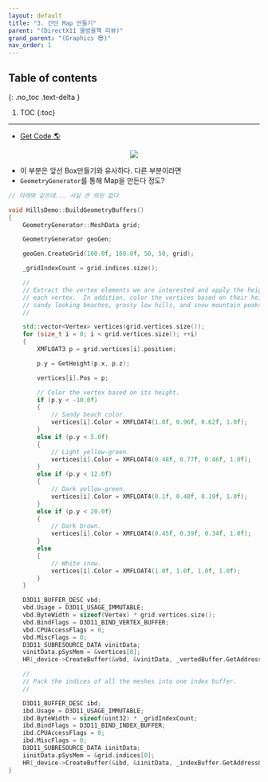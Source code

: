 ```yaml
---
layout: default
title: "3. 간단 Map 만들기"
parent: "(DirectX11 물방울책 리뷰)"
grand_parent: "(Graphics 😎)"
nav_order: 1
---
```


## Table of contents
{: .no_toc .text-delta }

1. TOC
{:toc}

---

* [Get Code 🌎](https://github.com/Arthur880708/DirectX11-3d-tutorials/tree/12)

<p align="center">
  <img src="https://taehyungs-programming-blog.github.io/blog/assets/images/graphics/bb/bb-3-1.png"/>
</p>

* 이 부분은 앞선 Box만들기와 유사하다. 다른 부분이라면
* `GeometryGenerator`를 통해 Map을 만든다 정도?

```cpp
// 아래와 같은데... 사실 큰 의민 없다

void HillsDemo::BuildGeometryBuffers()
{
	GeometryGenerator::MeshData grid;

	GeometryGenerator geoGen;

	geoGen.CreateGrid(160.0f, 160.0f, 50, 50, grid);

	_gridIndexCount = grid.indices.size();

	//
	// Extract the vertex elements we are interested and apply the height function to
	// each vertex.  In addition, color the vertices based on their height so we have
	// sandy looking beaches, grassy low hills, and snow mountain peaks.
	//

	std::vector<Vertex> vertices(grid.vertices.size());
	for (size_t i = 0; i < grid.vertices.size(); ++i)
	{
		XMFLOAT3 p = grid.vertices[i].position;

		p.y = GetHeight(p.x, p.z);

		vertices[i].Pos = p;

		// Color the vertex based on its height.
		if (p.y < -10.0f)
		{
			// Sandy beach color.
			vertices[i].Color = XMFLOAT4(1.0f, 0.96f, 0.62f, 1.0f);
		}
		else if (p.y < 5.0f)
		{
			// Light yellow-green.
			vertices[i].Color = XMFLOAT4(0.48f, 0.77f, 0.46f, 1.0f);
		}
		else if (p.y < 12.0f)
		{
			// Dark yellow-green.
			vertices[i].Color = XMFLOAT4(0.1f, 0.48f, 0.19f, 1.0f);
		}
		else if (p.y < 20.0f)
		{
			// Dark brown.
			vertices[i].Color = XMFLOAT4(0.45f, 0.39f, 0.34f, 1.0f);
		}
		else
		{
			// White snow.
			vertices[i].Color = XMFLOAT4(1.0f, 1.0f, 1.0f, 1.0f);
		}
	}

	D3D11_BUFFER_DESC vbd;
	vbd.Usage = D3D11_USAGE_IMMUTABLE;
	vbd.ByteWidth = sizeof(Vertex) * grid.vertices.size();
	vbd.BindFlags = D3D11_BIND_VERTEX_BUFFER;
	vbd.CPUAccessFlags = 0;
	vbd.MiscFlags = 0;
	D3D11_SUBRESOURCE_DATA vinitData;
	vinitData.pSysMem = &vertices[0];
	HR(_device->CreateBuffer(&vbd, &vinitData, _vertedBuffer.GetAddressOf()));

	//
	// Pack the indices of all the meshes into one index buffer.
	//

	D3D11_BUFFER_DESC ibd;
	ibd.Usage = D3D11_USAGE_IMMUTABLE;
	ibd.ByteWidth = sizeof(uint32) * _gridIndexCount;
	ibd.BindFlags = D3D11_BIND_INDEX_BUFFER;
	ibd.CPUAccessFlags = 0;
	ibd.MiscFlags = 0;
	D3D11_SUBRESOURCE_DATA iinitData;
	iinitData.pSysMem = &grid.indices[0];
	HR(_device->CreateBuffer(&ibd, &iinitData, _indexBuffer.GetAddressOf()));
}
```
